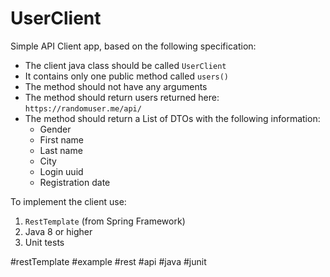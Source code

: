 # UserClient

Simple API Client app, based on the following specification:

* The client java class should be called `UserClient`
* It contains only one public method called `users()`
* The method should not have any arguments
* The method should return users returned here: `https://randomuser.me/api/`
* The method should return a List of DTOs with the following information:
    * Gender
    * First name
    * Last name
    * City
    * Login uuid
    * Registration date

To implement the client use: 
1. `RestTemplate` (from Spring Framework)
2. Java 8 or higher
3. Unit tests


#restTemplate #example #rest #api #java #junit
